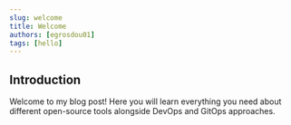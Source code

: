 ```yaml
---
slug: welcome
title: Welcome
authors: [egrosdou01]
tags: [hello]
---
```


## Introduction
Welcome to my blog post! Here you will learn everything you need about different open-source tools alongside DevOps and GitOps approaches.
